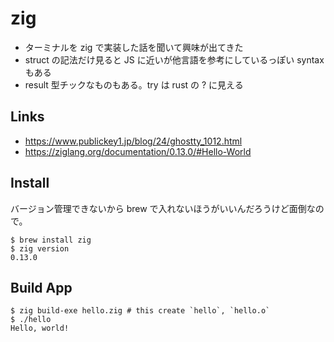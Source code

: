 # zig

- ターミナルを zig で実装した話を聞いて興味が出てきた
- struct の記法だけ見ると JS に近いが他言語を参考にしているっぽい syntax もある
- result 型チックなものもある。try は rust の ? に見える

## Links
- https://www.publickey1.jp/blog/24/ghostty_1012.html
- https://ziglang.org/documentation/0.13.0/#Hello-World

## Install
バージョン管理できないから brew で入れないほうがいいんだろうけど面倒なので。

```console
$ brew install zig
$ zig version
0.13.0
```

## Build App
```console
$ zig build-exe hello.zig # this create `hello`, `hello.o`
$ ./hello
Hello, world!
```
